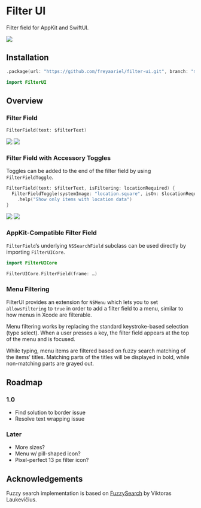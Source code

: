 # Filter UI

Filter field for AppKit and SwiftUI.

![](https://github.com/freyaariel/filter-ui/blob/main/Screenshots/FilterUI.png?raw=true)


## Installation

```swift
.package(url: "https://github.com/freyaariel/filter-ui.git", branch: "main"),
```

```swift
import FilterUI
```


## Overview

### Filter Field

```swift
FilterField(text: $filterText)
```

![](https://github.com/freyaariel/filter-ui/blob/main/Screenshots/BasicUsage~light.png?raw=true#gh-light-mode-only)
![](https://github.com/freyaariel/filter-ui/blob/main/Screenshots/BasicUsage~dark.png?raw=true#gh-dark-mode-only)


<!--### Filter Field with Custom Prompt-->
<!---->
<!--```swift-->
<!--FilterField(text: $filterText, prompt: "Hello")-->
<!--```-->
<!---->

### Filter Field with Accessory Toggles

Toggles can be added to the end of the filter field by using `FilterFieldToggle`.

```swift
FilterField(text: $filterText, isFiltering: locationRequired) {
  FilterFieldToggle(systemImage: "location.square", isOn: $locationRequired)
    .help("Show only items with location data")
}
```

![](https://github.com/freyaariel/filter-ui/blob/main/Screenshots/AccessoryToggles~light.png?raw=true#gh-light-mode-only)
![](https://github.com/freyaariel/filter-ui/blob/main/Screenshots/AccessoryToggles~dark.png?raw=true#gh-dark-mode-only)


### AppKit-Compatible Filter Field

`FilterField`’s underlying `NSSearchField` subclass can be used directly by importing `FilterUICore`.

```swift
import FilterUICore

FilterUICore.FilterField(frame: …)
```


### Menu Filtering

FilterUI provides an extension for `NSMenu` which lets you to set `allowsFiltering` to `true` in order to add a filter field to a menu, similar to how menus in Xcode are filterable.

Menu filtering works by replacing the standard keystroke-based selection (type select). When a user presses a key, the filter field appears at the top of the menu and is focused.

While typing, menu items are filtered based on fuzzy search matching of the items’ titles. Matching parts of the titles will be displayed in bold, while non-matching parts are grayed out.


## Roadmap

### 1.0

* Find solution to border issue
* Resolve text wrapping issue


### Later

* More sizes?
* Menu w/ pill-shaped icon?
* Pixel-perfect 13 px filter icon?


## Acknowledgements

Fuzzy search implementation is based on [FuzzySearch](https://github.com/viktorasl/FuzzySearch) by Viktoras Laukevičius.

